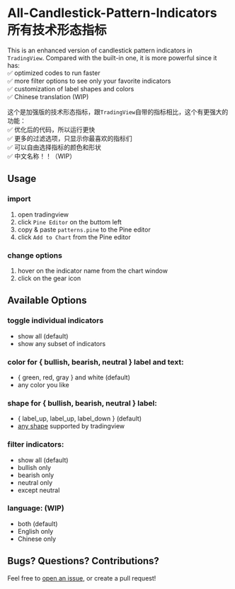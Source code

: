 # All-Candlestick-Pattern-Indicators 所有技术形态指标
This is an enhanced version of candlestick pattern indicators in `TradingView`. Compared with the built-in one, it is more powerful since it has:  
✅ optimized codes to run faster  
✅ more filter options to see only your favorite indicators  
✅ customization of label shapes and colors  
✅ Chinese translation (WIP)  


这个是加强版的技术形态指标，跟`TradingView`自带的指标相比，这个有更强大的功能：  
✅ 优化后的代码，所以运行更快  
✅ 更多的过滤选项，只显示你最喜欢的指标们  
✅ 可以自由选择指标的颜色和形状  
✅ 中文名称！！（WIP）  

## Usage
### import
1) open tradingview
2) click `Pine Editor` on the buttom left
3) copy & paste `patterns.pine` to the Pine editor
4) click `Add to Chart` from the Pine editor

### change options
1) hover on the indicator name from the chart window  
2) click on the gear icon 

## Available Options
### toggle individual indicators
  - show all (default)
  - show any subset of indicators
### color for { bullish, bearish, neutral } label and text:
  - { green, red, gray } and white (default)
  - any color you like
### shape for { bullish, bearish, neutral } label:
  - { label_up, label_up, label_down } (default)
  - [any shape](https://www.tradingview.com/pine-script-docs/en/v4/essential/Drawings.html?highlight=style_label_down#label-styles) supported by tradingview
### filter indicators:
  - show all (default)
  - bullish only
  - bearish only
  - neutral only
  - except neutral
### language: (WIP)
  - both (default)
  - English only
  - Chinese only

## Bugs? Questions? Contributions?
Feel free to [open an issue](https://github.com/shunjizhan/react-folder-tree/issues), or create a pull request!